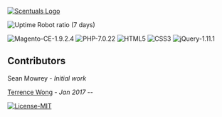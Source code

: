 [![Scentuals Logo](https://www.scentuals.com/skin/frontend/nova_benz/default/images/logo.png)](https://wwww.scentuals.com)

![Uptime Robot ratio (7 days)](https://img.shields.io/uptimerobot/ratio/7/m779289060-b5b3848ef1cde18cc101bec0.svg)

![Magento-CE-1.9.2.4](https://img.shields.io/badge/magento--CE-1.9.2.4-orange.svg)
![PHP-7.0.22](https://img.shields.io/badge/PHP-7.0.22-lightgrey.svg)
![HTML5](https://img.shields.io/badge/HTML-5-orange.svg)
![CSS3](https://img.shields.io/badge/CSS-3-blue.svg)
![jQuery-1.11.1](https://img.shields.io/badge/jQuery-1.11.1-blue.svg)

## Contributors
Sean Mowrey - *Initial work*

[Terrence Wong](https://github.com/terrencewong) - *Jan 2017* --

[![License-MIT](https://img.shields.io/badge/LICENSE-MIT-lightgrey.svg)](https://github.com/scentuals-natural-organic-skincare/scentuals/blob/master/LICENSE.md)
